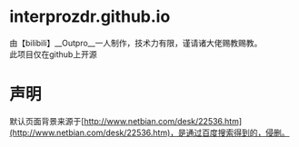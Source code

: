 # interprozdr.github.io
由【bilibili】__Outpro__一人制作，技术力有限，谨请诸大佬赐教赐教。  
此项目仅在github上开源

# 声明
默认页面背景来源于[http://www.netbian.com/desk/22536.htm](http://www.netbian.com/desk/22536.htm)，是通过百度搜索得到的，侵删。
